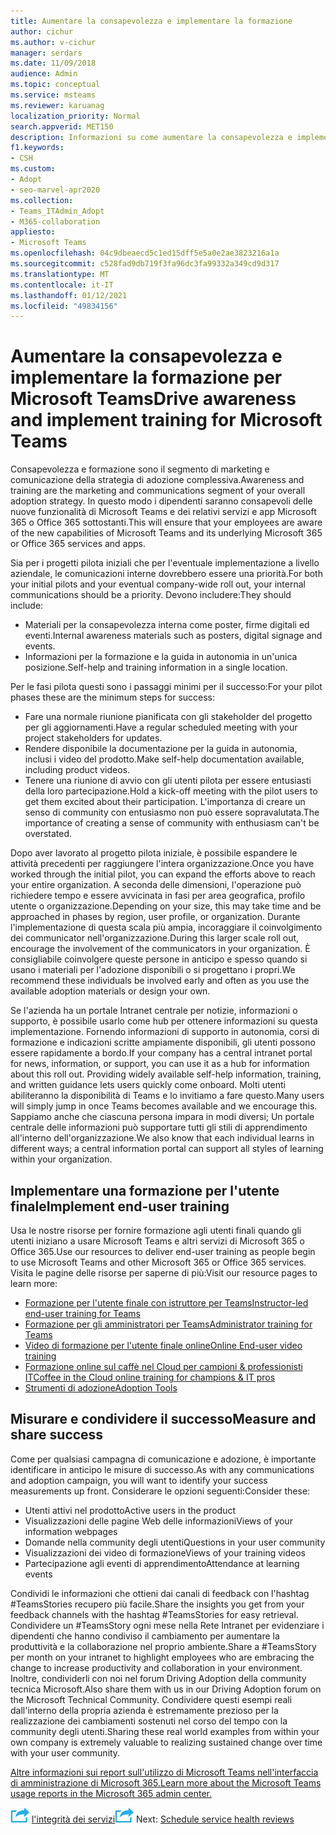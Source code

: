 ```yaml
---
title: Aumentare la consapevolezza e implementare la formazione
author: cichur
ms.author: v-cichur
manager: serdars
ms.date: 11/09/2018
audience: Admin
ms.topic: conceptual
ms.service: msteams
ms.reviewer: karuanag
localization_priority: Normal
search.appverid: MET150
description: Informazioni su come aumentare la consapevolezza e implementare un programma di formazione per l'adozione di Microsoft Teams.
f1.keywords:
- CSH
ms.custom:
- Adopt
- seo-marvel-apr2020
ms.collection:
- Teams_ITAdmin_Adopt
- M365-collaboration
appliesto:
- Microsoft Teams
ms.openlocfilehash: 04c9dbeaecd5c1ed15dff5e5a0e2ae3823216a1a
ms.sourcegitcommit: c528fad9db719f3fa96dc3fa99332a349cd9d317
ms.translationtype: MT
ms.contentlocale: it-IT
ms.lasthandoff: 01/12/2021
ms.locfileid: "49834156"
---
```

# <a name="drive-awareness-and-implement-training-for-microsoft-teams"></a><span data-ttu-id="e2808-103">Aumentare la consapevolezza e implementare la formazione per Microsoft Teams</span><span class="sxs-lookup"><span data-stu-id="e2808-103">Drive awareness and implement training for Microsoft Teams</span></span>

<span data-ttu-id="e2808-104">Consapevolezza e formazione sono il segmento di marketing e comunicazione della strategia di adozione complessiva.</span><span class="sxs-lookup"><span data-stu-id="e2808-104">Awareness and training are the marketing and communications segment of your overall adoption strategy.</span></span> <span data-ttu-id="e2808-105">In questo modo i dipendenti saranno consapevoli delle nuove funzionalità di Microsoft Teams e dei relativi servizi e app Microsoft 365 o Office 365 sottostanti.</span><span class="sxs-lookup"><span data-stu-id="e2808-105">This will ensure that your employees are aware of the new capabilities of Microsoft Teams and its underlying Microsoft 365 or Office 365 services and apps.</span></span>
   
<span data-ttu-id="e2808-106">Sia per i progetti pilota iniziali che per l'eventuale implementazione a livello aziendale, le comunicazioni interne dovrebbero essere una priorità.</span><span class="sxs-lookup"><span data-stu-id="e2808-106">For both your initial pilots and your eventual company-wide roll out, your internal communications should be a priority.</span></span> <span data-ttu-id="e2808-107">Devono includere:</span><span class="sxs-lookup"><span data-stu-id="e2808-107">They should include:</span></span>

- <span data-ttu-id="e2808-108">Materiali per la consapevolezza interna come poster, firme digitali ed eventi.</span><span class="sxs-lookup"><span data-stu-id="e2808-108">Internal awareness materials such as posters, digital signage and events.</span></span>
- <span data-ttu-id="e2808-109">Informazioni per la formazione e la guida in autonomia in un'unica posizione.</span><span class="sxs-lookup"><span data-stu-id="e2808-109">Self-help and training information in a single location.</span></span>

<span data-ttu-id="e2808-110">Per le fasi pilota questi sono i passaggi minimi per il successo:</span><span class="sxs-lookup"><span data-stu-id="e2808-110">For your pilot phases these are the minimum steps for success:</span></span>

- <span data-ttu-id="e2808-111">Fare una normale riunione pianificata con gli stakeholder del progetto per gli aggiornamenti.</span><span class="sxs-lookup"><span data-stu-id="e2808-111">Have a regular scheduled meeting with your project stakeholders for updates.</span></span>
- <span data-ttu-id="e2808-112">Rendere disponibile la documentazione per la guida in autonomia, inclusi i video del prodotto.</span><span class="sxs-lookup"><span data-stu-id="e2808-112">Make self-help documentation available, including product videos.</span></span>
- <span data-ttu-id="e2808-113">Tenere una riunione di avvio con gli utenti pilota per essere entusiasti della loro partecipazione.</span><span class="sxs-lookup"><span data-stu-id="e2808-113">Hold a kick-off meeting with the pilot users to get them excited about their participation.</span></span> <span data-ttu-id="e2808-114">L'importanza di creare un senso di community con entusiasmo non può essere sopravalutata.</span><span class="sxs-lookup"><span data-stu-id="e2808-114">The importance of creating a sense of community with enthusiasm can't be overstated.</span></span>

<span data-ttu-id="e2808-115">Dopo aver lavorato al progetto pilota iniziale, è possibile espandere le attività precedenti per raggiungere l'intera organizzazione.</span><span class="sxs-lookup"><span data-stu-id="e2808-115">Once you have worked through the initial pilot, you can expand the efforts above to reach your entire organization.</span></span> <span data-ttu-id="e2808-116">A seconda delle dimensioni, l'operazione può richiedere tempo e essere avvicinata in fasi per area geografica, profilo utente o organizzazione.</span><span class="sxs-lookup"><span data-stu-id="e2808-116">Depending on your size, this may take time and be approached in phases by region, user profile, or organization.</span></span> <span data-ttu-id="e2808-117">Durante l'implementazione di questa scala più ampia, incoraggiare il coinvolgimento dei communicator nell'organizzazione.</span><span class="sxs-lookup"><span data-stu-id="e2808-117">During this larger scale roll out, encourage the involvement of the communicators in your organization.</span></span> <span data-ttu-id="e2808-118">È consigliabile coinvolgere queste persone in anticipo e spesso quando si usano i materiali per l'adozione disponibili o si progettano i propri.</span><span class="sxs-lookup"><span data-stu-id="e2808-118">We recommend these individuals be involved early and often as you use the available adoption materials or design your own.</span></span>

<span data-ttu-id="e2808-119">Se l'azienda ha un portale Intranet centrale per notizie, informazioni o supporto, è possibile usarlo come hub per ottenere informazioni su questa implementazione. Fornendo informazioni di supporto in autonomia, corsi di formazione e indicazioni scritte ampiamente disponibili, gli utenti possono essere rapidamente a bordo.</span><span class="sxs-lookup"><span data-stu-id="e2808-119">If your company has a central intranet portal for news, information, or support, you can use it as a hub for information about this roll out. Providing widely available self-help information, training, and written guidance lets users quickly come onboard.</span></span> <span data-ttu-id="e2808-120">Molti utenti abiliteranno la disponibilità di Teams e lo invitiamo a fare questo.</span><span class="sxs-lookup"><span data-stu-id="e2808-120">Many users will simply jump in once Teams becomes available and we encourage this.</span></span> <span data-ttu-id="e2808-121">Sappiamo anche che ciascuna persona impara in modi diversi; Un portale centrale delle informazioni può supportare tutti gli stili di apprendimento all'interno dell'organizzazione.</span><span class="sxs-lookup"><span data-stu-id="e2808-121">We also know that each individual learns in different ways; a central information portal can support all styles of learning within your organization.</span></span>

## <a name="implement-end-user-training"></a><span data-ttu-id="e2808-122">Implementare una formazione per l'utente finale</span><span class="sxs-lookup"><span data-stu-id="e2808-122">Implement end-user training</span></span>

<span data-ttu-id="e2808-123">Usa le nostre risorse per fornire formazione agli utenti finali quando gli utenti iniziano a usare Microsoft Teams e altri servizi di Microsoft 365 o Office 365.</span><span class="sxs-lookup"><span data-stu-id="e2808-123">Use our resources to deliver end-user training as people begin to use Microsoft Teams and other Microsoft 365 or Office 365 services.</span></span> <span data-ttu-id="e2808-124">Visita le pagine delle risorse per saperne di più:</span><span class="sxs-lookup"><span data-stu-id="e2808-124">Visit our resource pages to learn more:</span></span>

- [<span data-ttu-id="e2808-125">Formazione per l'utente finale con istruttore per Teams</span><span class="sxs-lookup"><span data-stu-id="e2808-125">Instructor-led end-user training for Teams</span></span>](instructor-led-training-teams-landing-page.yml)
- [<span data-ttu-id="e2808-126">Formazione per gli amministratori per Teams</span><span class="sxs-lookup"><span data-stu-id="e2808-126">Administrator training for Teams</span></span>](itadmin-readiness.md)
- [<span data-ttu-id="e2808-127">Video di formazione per l'utente finale online</span><span class="sxs-lookup"><span data-stu-id="e2808-127">Online End-user video training</span></span>](https://support.office.com/article/microsoft-teams-video-training-4f108e54-240b-4351-8084-b1089f0d21d7)
- [<span data-ttu-id="e2808-128">Formazione online sul caffè nel Cloud per campioni & professionisti IT</span><span class="sxs-lookup"><span data-stu-id="e2808-128">Coffee in the Cloud online training for champions & IT pros</span></span>](https://aka.ms/CoffeeintheCloud) 
- [<span data-ttu-id="e2808-129">Strumenti di adozione</span><span class="sxs-lookup"><span data-stu-id="e2808-129">Adoption Tools</span></span>](https://aka.ms/O365AdoptionTools)

## <a name="measure-and-share-success"></a><span data-ttu-id="e2808-130">Misurare e condividere il successo</span><span class="sxs-lookup"><span data-stu-id="e2808-130">Measure and share success</span></span>

<span data-ttu-id="e2808-131">Come per qualsiasi campagna di comunicazione e adozione, è importante identificare in anticipo le misure di successo.</span><span class="sxs-lookup"><span data-stu-id="e2808-131">As with any communications and adoption campaign, you will want to identify your success measurements up front.</span></span> <span data-ttu-id="e2808-132">Considerare le opzioni seguenti:</span><span class="sxs-lookup"><span data-stu-id="e2808-132">Consider these:</span></span>

- <span data-ttu-id="e2808-133">Utenti attivi nel prodotto</span><span class="sxs-lookup"><span data-stu-id="e2808-133">Active users in the product</span></span>
- <span data-ttu-id="e2808-134">Visualizzazioni delle pagine Web delle informazioni</span><span class="sxs-lookup"><span data-stu-id="e2808-134">Views of your information webpages</span></span>
- <span data-ttu-id="e2808-135">Domande nella community degli utenti</span><span class="sxs-lookup"><span data-stu-id="e2808-135">Questions in your user community</span></span>
- <span data-ttu-id="e2808-136">Visualizzazioni dei video di formazione</span><span class="sxs-lookup"><span data-stu-id="e2808-136">Views of your training videos</span></span>
- <span data-ttu-id="e2808-137">Partecipazione agli eventi di apprendimento</span><span class="sxs-lookup"><span data-stu-id="e2808-137">Attendance at learning events</span></span>

<span data-ttu-id="e2808-138">Condividi le informazioni che ottieni dai canali di feedback con l'hashtag #TeamsStories recupero più facile.</span><span class="sxs-lookup"><span data-stu-id="e2808-138">Share the insights you get from your feedback channels with the hashtag #TeamsStories for easy retrieval.</span></span> <span data-ttu-id="e2808-139">Condividere un #TeamsStory ogni mese nella Rete Intranet per evidenziare i dipendenti che hanno condiviso il cambiamento per aumentare la produttività e la collaborazione nel proprio ambiente.</span><span class="sxs-lookup"><span data-stu-id="e2808-139">Share a #TeamsStory per month on your intranet to highlight employees who are embracing the change to increase productivity and collaboration in your environment.</span></span> <span data-ttu-id="e2808-140">Inoltre, condividerli con noi nel forum Driving Adoption della community tecnica Microsoft.</span><span class="sxs-lookup"><span data-stu-id="e2808-140">Also share them with us in our Driving Adoption forum on the Microsoft Technical Community.</span></span> <span data-ttu-id="e2808-141">Condividere questi esempi reali dall'interno della propria azienda è estremamente prezioso per la realizzazione dei cambiamenti sostenuti nel corso del tempo con la community degli utenti.</span><span class="sxs-lookup"><span data-stu-id="e2808-141">Sharing these real world examples from within your own company is extremely valuable to realizing sustained change over time with your user community.</span></span>

[<span data-ttu-id="e2808-142">Altre informazioni sui report sull'utilizzo di Microsoft Teams nell'interfaccia di amministrazione di Microsoft 365.</span><span class="sxs-lookup"><span data-stu-id="e2808-142">Learn more about the Microsoft Teams usage reports in the Microsoft 365 admin center.</span></span>](teams-activity-reports.md)

<span data-ttu-id="e2808-143">![Icona che illustra i passaggi successivi: Pianificare le revisioni per ](media/teams-adoption-next-icon.png) [l'integrità dei servizi](teams-adoption-schedule-service-health-reviews.md)</span><span class="sxs-lookup"><span data-stu-id="e2808-143">![An icon depicting the next steps](media/teams-adoption-next-icon.png) Next: [Schedule service health reviews](teams-adoption-schedule-service-health-reviews.md)</span></span>
